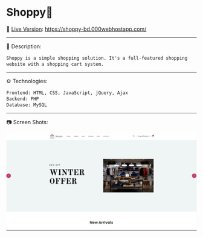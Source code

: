 # Shoppy🛄

🚀 [Live Version](https://shoppy-bd.000webhostapp.com/ "Shoppy"): https://shoppy-bd.000webhostapp.com/

---

📃 Description:

    Shoppy is a simple shopping solution. It's a full-featured shopping website with a shopping cart system.

---

⚙️ Technologies:

    Frontend: HTML, CSS, JavaScript, jQuery, Ajax
    Backend: PHP
    Database: MySQL

---

📷 Screen Shots:

![Shoppy](./readme/shoppy-screens.gif)
